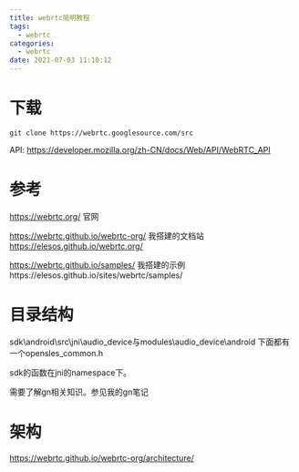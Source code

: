 ```yaml
---
title: webrtc简明教程
tags:
  - webrtc
categories:
  - webrtc
date: 2021-07-03 11:10:12
---
```


# 下载

```
git clone https://webrtc.googlesource.com/src
```

API:  https://developer.mozilla.org/zh-CN/docs/Web/API/WebRTC_API

# 参考

https://webrtc.org/  官网

https://webrtc.github.io/webrtc-org/   我搭建的文档站 https://elesos.github.io/webrtc.org/

https://webrtc.github.io/samples/       我搭建的示例https://elesos.github.io/sites/webrtc/samples/



# 目录结构

sdk\android\src\jni\audio_device与modules\audio_device\android 下面都有一个opensles_common.h

sdk的函数在jni的namespace下。



需要了解gn相关知识。参见我的gn笔记



# 架构

https://webrtc.github.io/webrtc-org/architecture/

